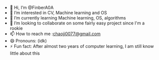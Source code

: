 - 👋 Hi, I’m @FinberA0A
- 👀 I’m interested in CV, Machine learning and OS
- 🌱 I’m currently learning Machine learning, OS, algorithms
- 💞️ I’m looking to collaborate on some fairly easy project since I'm a rookie 
- 📫 How to reach me :chaoji0077@gmail.com          
- 😄 Pronouns: (idk)
- ⚡ Fun fact: After almost two years of computer learning, I am still know little about this

<!---
FinberA0A/FinberA0A is a ✨ special ✨ repository because its `README.md` (this file) appears on your GitHub profile.
You can click the Preview link to take a look at your changes.
--->
